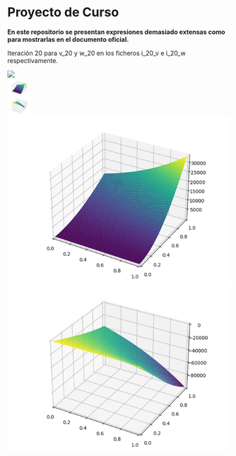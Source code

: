 # Proyecto de Curso

**En este repositorio se presentan expresiones demasiado extensas como para mostrarlas en el documento oficial.**

Iteración 20 para v_20 y w_20 en los ficheros i_20_v e i_20_w respectivamente.

<img src="https://render.githubusercontent.com/render/math?math=v_20">

 <div class="row">
  <div class="column">
    <img src="v_20.png" style="width:10%">
  </div>
  <div class="column">
    <img src="w_20.png" style="width:10%">
</div> 

<img src="v_20.png" /> 

<img src="w_20.png" />
